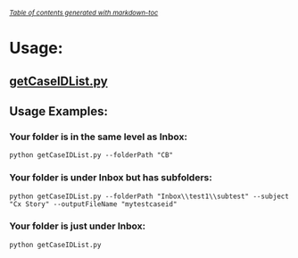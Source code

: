 <small><i><a href='http://ecotrust-canada.github.io/markdown-toc/'>Table of contents generated with markdown-toc</a></i></small>

# Usage:

## [getCaseIDList.py](https://github.com/YujieGeng/azure-python-script/blob/main/getCaseIDList.py)
## Usage Examples:
### Your folder is in the same level as Inbox:
```shell
python getCaseIDList.py --folderPath "CB" 
```
### Your folder is under Inbox but has subfolders:
```shell
python getCaseIDList.py --folderPath "Inbox\\test1\\subtest" --subject "Cx Story" --outputFileName "mytestcaseid"
```
### Your folder is just under Inbox:
```shell
python getCaseIDList.py 
```


